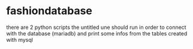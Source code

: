# fashiondatabase

there are 2 python scripts 
the untitled une should run in order to connect with the database (mariadb) and print some 
infos from the tables created with mysql
